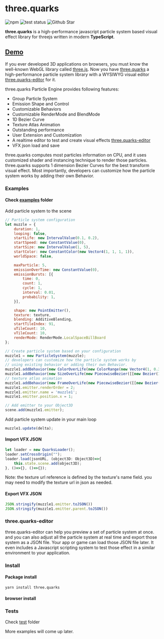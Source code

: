 # three.quarks
![npm](https://img.shields.io/npm/v/three.quarks.svg)
![test status](https://travis-ci.org/Alchemist0823/three.quarks.svg?branch=master)
![Github Star](https://img.shields.io/github/stars/Alchemist0823/three.quarks.svg?style=social)

**three.quarks** is a high-performance javascript particle system based visual effect library for threejs
 written in modern **TypeScript**.
 
 ## [Demo](https://alchemist0823.github.io/three.quarks/)

If you ever developed 3D applications on browsers, you must know the well-known
 WebGL library called [three.js](https://threejs.org). Now you have 
 [three.quarks](https://github.com/Alchemist0823/three.quarks) a high-performance particle
  system library with a WYSIWYG visual editor 
  [three.quarks-editor](https://github.com/Alchemist0823/three.quarks-editor) for it.

three.quarks Particle Engine provides following features:

- Group Particle System
- Emission Shape and Control
- Customizable Behaviors
- Customizable RenderMode and BlendMode
- 1D Bezier Curve
- Texture Atlas Animation
- Outstanding performance
- User Extension and Customization
- A realtime editor to test and create visual effects [three.quarks-editor](https://github.com/Alchemist0823/three.quarks-editor)
- VFX json load and save 

three.quarks computes most particles information on CPU, and it uses customized shader
 and instancing technique to render those particles. three.quarks supports 1 dimension
 Bezier Curves for the best transform visual effect. Most importantly, developers can
 customize how the particle system works by adding their own Behavior.

### Examples

#### Check [examples](examples) folder

Add particle system to the scene

```javascript
// Particle system configuration
let muzzle = {
    duration: 1,
    looping: false,
    startLife: new IntervalValue(0.1, 0.2),
    startSpeed: new ConstantValue(0),
    startSize: new IntervalValue(1, 5),
    startColor: new ConstantColor(new Vector4(1, 1, 1, 1)),
    worldSpace: false,

    maxParticle: 5,
    emissionOverTime: new ConstantValue(0),
    emissionBursts: [{
        time: 0,
        count: 1,
        cycle: 1,
        interval: 0.01,
        probability: 1,
    }],

    shape: new PointEmitter(),
    texture: texture,
    blending: AdditiveBlending,
    startTileIndex: 91,
    uTileCount: 10,
    vTileCount: 10,
    renderMode: RenderMode.LocalSpaceBillBoard
};

// Create particle system based on your configuration
muzzle1 = new ParticleSystem(muzzle);
// developers can customize how the particle system works by 
// using existing behavior or adding their own Behavior.
muzzle1.addBehavior(new ColorOverLife(new ColorRange(new Vector4(1, 0.3882312, 0.125, 1), new Vector4(1, 0.826827, 0.3014706, 1))));
muzzle1.addBehavior(new SizeOverLife(new PiecewiseBezier([[new Bezier(1, 0.95, 0.75, 0), 0]])));
// texture atlas animation
muzzle1.addBehavior(new FrameOverLife(new PiecewiseBezier([[new Bezier(91, 94, 97, 100), 0]])));
muzzle1.emitter.renderOrder = 2;
muzzle1.emitter.name = 'muzzle1';
muzzle1.emitter.position.x = 1;

// Add emitter to your Object3D
scene.add(muzzle1.emitter);
```

Add particle system update in your main loop

```javascript
muzzle1.update(delta);
```

#### Import VFX JSON

```javascript
let loader = new QuarksLoader();
loader.setCrossOrigin("");
loader.load(jsonURL, (object3D: Object3D)=>{
    this.state.scene.add(object3D);
}, ()=>{}, ()=>{});
```

Note: the texture url reference is defined by the texture's name field.
you may need to modify the texture url in json as needed.

#### Export VFX JSON
```javascript
JSON.stringify(muzzle1.emitter.toJSON())
JSON.stringify(muzzle1.emitter.parent.toJSON())
```


### three.quarks-editor

three.quarks-editor can help you preview a set of particle system at once.
 and you can also adjust all the particle system at real time and export those system
  as a JSON file. Your app or game can load those JSON file later. It even includes a 
  Javascript scripting system to test those effect in a similar environment to your 
  application.

### Install
#### Package install
```bash
yarn install three.quarks
```

#### browser install

### Tests
Check [test](test) folder

More examples will come up later.